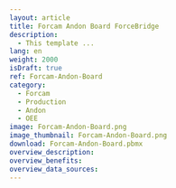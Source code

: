 ```yaml
---
layout: article
title: Forcam Andon Board ForceBridge
description: 
  - This template ...
lang: en
weight: 2000
isDraft: true
ref: Forcam-Andon-Board
category:
  - Forcam
  - Production
  - Andon
  - OEE
image: Forcam-Andon-Board.png
image_thumbnail: Forcam-Andon-Board.png
download: Forcam-Andon-Board.pbmx
overview_description:
overview_benefits:
overview_data_sources:
---
```

